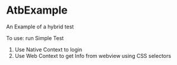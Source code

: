 # AtbExample
An Example of a hybrid test

To use: run Simple Test

1. Use Native Context to login
2. Use Web Context to get Info from webview using CSS selectors
